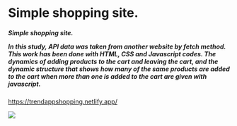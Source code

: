 <h1>Simple shopping site.</h1>

<h5>Simple shopping site.

In this study, API data was taken from another website by fetch method. This work has been done with HTML, CSS and Javascript codes. The dynamics of adding products to the cart and leaving the cart, and the dynamic structure that shows how many of the same products are added to the cart when more than one is added to the cart are given with javascript.</h5>

https://trendappshopping.netlify.app/

![](ekran1.gif)
